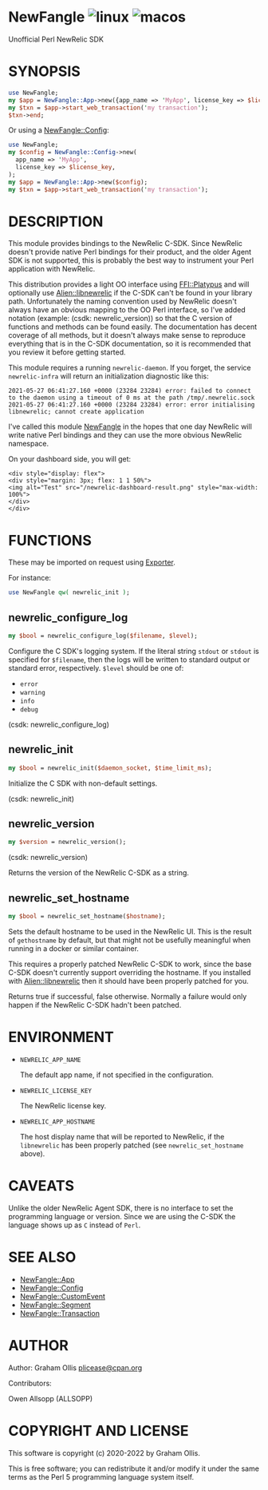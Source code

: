 # NewFangle ![linux](https://github.com/uperl/NewFangle/workflows/linux/badge.svg) ![macos](https://github.com/uperl/NewFangle/workflows/macos/badge.svg)

Unofficial Perl NewRelic SDK

# SYNOPSIS

```perl
use NewFangle;
my $app = NewFangle::App->new({app_name => 'MyApp', license_key => $license_key});
my $txn = $app->start_web_transaction('my transaction');
$txn->end;
```

Or using a [NewFangle::Config](https://metacpan.org/pod/NewFangle::Config):

```perl
use NewFangle;
my $config = NewFangle::Config->new(
  app_name => 'MyApp',
  license_key => $license_key,
);
my $app = NewFangle::App->new($config);
my $txn = $app->start_web_transaction('my transaction');
```

# DESCRIPTION

This module provides bindings to the NewRelic C-SDK.  Since NewRelic doesn't provide
native Perl bindings for their product, and the older Agent SDK is not supported,
this is probably the best way to instrument your Perl application with NewRelic.

This distribution provides a light OO interface using [FFI::Platypus](https://metacpan.org/pod/FFI::Platypus) and will
optionally use [Alien::libnewrelic](https://metacpan.org/pod/Alien::libnewrelic) if the C-SDK can't be found in your library
path.  Unfortunately the naming convention used by NewRelic doesn't always have an
obvious mapping to the OO Perl interface, so I've added notation (example:
(csdk: newrelic\_version)) so that the C version of functions and methods can be
found easily.  The documentation has decent coverage of all methods, but it doesn't
always make sense to reproduce everything that is in the C-SDK documentation, so
it is recommended that you review it before getting started.

This module requires a running `newrelic-daemon`.  If you forget, the service `newrelic-infra` will return an initialization diagnostic like this:

```
2021-05-27 06:41:27.160 +0000 (23284 23284) error: failed to connect to the daemon using a timeout of 0 ms at the path /tmp/.newrelic.sock
2021-05-27 06:41:27.160 +0000 (23284 23284) error: error initialising libnewrelic; cannot create application
```

I've called this module [NewFangle](https://metacpan.org/pod/NewFangle) in the hopes that one day NewRelic will write
native Perl bindings and they can use the more obvious NewRelic namespace.

<div>
    <p>On your dashboard side, you will get:</p>

    <div style="display: flex">
    <div style="margin: 3px; flex: 1 1 50%">
    <img alt="Test" src="/newrelic-dashboard-result.png" style="max-width: 100%">
    </div>
    </div>
</div>

# FUNCTIONS

These may be imported on request using [Exporter](https://metacpan.org/pod/Exporter).

For instance:

```perl
use NewFangle qw( newrelic_init );
```

## newrelic\_configure\_log

```perl
my $bool = newrelic_configure_log($filename, $level);
```

Configure the C SDK's logging system.  If the literal string `stdout` 
or `stdout` is specified for `$filename`, then the logs will be 
written to standard output or standard error, respectively.  `$level` 
should be one of:

- `error`
- `warning`
- `info`
- `debug`

(csdk: newrelic\_configure\_log)

## newrelic\_init

```perl
my $bool = newrelic_init($daemon_socket, $time_limit_ms);
```

Initialize the C SDK with non-default settings.

(csdk: newrelic\_init)

## newrelic\_version

```perl
my $version = newrelic_version();
```

(csdk: newrelic\_version)

Returns the version of the NewRelic C-SDK as a string.

## newrelic\_set\_hostname

```perl
my $bool = newrelic_set_hostname($hostname);
```

Sets the default hostname to be used in the NewRelic UI.  This is the result of
`gethostname` by default, but that might not be usefully meaningful when running in
a docker or similar container.

This requires a properly patched NewRelic C-SDK to work, since the base C-SDK doesn't
currently support overriding the hostname.  If you installed with [Alien::libnewrelic](https://metacpan.org/pod/Alien::libnewrelic)
then it should have been properly patched for you.

Returns true if successful, false otherwise.  Normally a failure would only happen if
the NewRelic C-SDK hadn't been patched.

# ENVIRONMENT

- `NEWRELIC_APP_NAME`

    The default app name, if not specified in the configuration.

- `NEWRELIC_LICENSE_KEY`

    The NewRelic license key.

- `NEWRELIC_APP_HOSTNAME`

    The host display name that will be reported to NewRelic, if the `libnewrelic` has been properly
    patched (see `newrelic_set_hostname` above).

# CAVEATS

Unlike the older NewRelic Agent SDK, there is no interface to set the programming
language or version.  Since we are using the C-SDK the language shows up as `C`
instead of `Perl`.

# SEE ALSO

- [NewFangle::App](https://metacpan.org/pod/NewFangle::App)
- [NewFangle::Config](https://metacpan.org/pod/NewFangle::Config)
- [NewFangle::CustomEvent](https://metacpan.org/pod/NewFangle::CustomEvent)
- [NewFangle::Segment](https://metacpan.org/pod/NewFangle::Segment)
- [NewFangle::Transaction](https://metacpan.org/pod/NewFangle::Transaction)

# AUTHOR

Author: Graham Ollis <plicease@cpan.org>

Contributors:

Owen Allsopp (ALLSOPP)

# COPYRIGHT AND LICENSE

This software is copyright (c) 2020-2022 by Graham Ollis.

This is free software; you can redistribute it and/or modify it under
the same terms as the Perl 5 programming language system itself.
